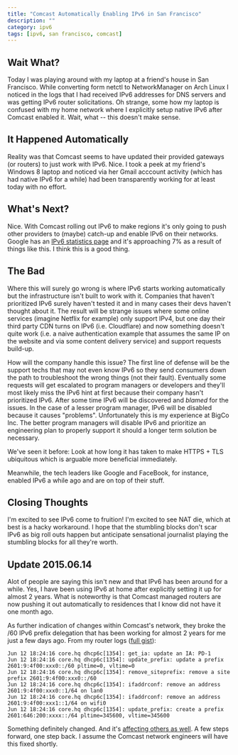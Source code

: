 ```yaml
---
title: "Comcast Automatically Enabling IPv6 in San Francisco"
description: ""
category: ipv6
tags: [ipv6, san francisco, comcast]
---
```


## Wait What?

Today I was playing around with my laptop at a friend's house in San Francisco.  While converting form netctl to NetworkManager on Arch Linux I noticed in the logs that I had received IPv6 addresses for DNS servers and was getting IPv6 router solicitations.  Oh strange, some how my laptop is confused with my home network where I explicitly setup native IPv6 after Comcast enabled it.  Wait, what -- this doesn't make sense.

## It Happened Automatically

Reality was that Comcast seems to have updated their provided gateways (or routers) to just work with IPv6.  Nice.  I took a peek at my friend's Windows 8 laptop and noticed via her Gmail acccount activity (which has had native IPv6 for a while) had been transparently working for at least today with no effort.

## What's Next?

Nice.  With Comcast rolling out IPv6 to make regions it's only going to push other providers to (maybe) catch-up and enable IPv6 on their networks.  Google has an [IPv6 statistics page](https://www.google.com/intl/en/ipv6/statistics.html) and it's approaching 7% as a result of things like this.  I think this is a good thing.

## The Bad

Where this will surely go wrong is where IPv6 starts working automatically but the infrastructure isn't built to work with it.  Companies that haven't prioritized IPv6 surely haven't tested it and in many cases their devs haven't thought about it.  The result will be strange issues where some online services (imagine Netflix for example) only support IPv4, but one day their third party CDN turns on IPv6 (i.e. Cloudflare) and now something doesn't quite work (i.e. a naive authentication example that assumes the same IP on the website and via some content delivery service) and support requests build-up.

How will the company handle this issue?  The first line of defense will be the support techs that may not even know IPv6 so they send consumers down the path to troubleshoot the wrong things (not their fault).  Eventually some requests will get escalated to program managers or developers and they'll most likely miss the IPv6 hint at first because their company hasn't prioritized IPv6. After some time IPv6 will be discovered and *blamed* for the issues. In the case of a lesser program manager, IPv6 will be disabled because it causes "problems".  Unfortunately this is my experience at BigCo Inc.  The better program managers will disable IPv6 and prioritize an engineering plan to properly support it should a longer term solution be necessary.

We've seen it before:  Look at how long it has taken to make HTTPS + TLS ubiquitous which is arguable more beneficial immediately.

Meanwhile, the tech leaders like Google and FaceBook, for instance, enabled IPv6 a while ago and are on top of their stuff.

## Closing Thoughts

I'm excited to see IPv6 come to fruition!  I'm excited to see NAT die, which at best is a hacky workaround.  I hope that the stumbling blocks don't scar IPv6 as big roll outs happen but anticipate sensational journalist playing the stumbling blocks for all they're worth.

## Update 2015.06.14

Alot of people are saying this isn't new and that IPv6 has been around for a while.  Yes, I have been using IPv6 at home after explicitly setting it up for almost 2 years.  What is noteworthy is that Comcast managed routers are now pushing it out automatically to residences that I know did not have it one month ago.

As further indication of changes within Comcast's network, they broke the /60 IPv6 prefix delegation that has been working for almost 2 years for me just a few days ago.  From my router logs ([full gist](https://gist.github.com/1cec3537f61aefd1d6bc)):

    Jun 12 18:24:16 core.hq dhcp6c[1354]: get_ia: update an IA: PD-1
    Jun 12 18:24:16 core.hq dhcp6c[1354]: update_prefix: update a prefix 2601:9:4f00:xxx0::/60 pltime=0, vltime=0
    Jun 12 18:24:16 core.hq dhcp6c[1354]: remove_siteprefix: remove a site prefix 2601:9:4f00:xxx0::/60
    Jun 12 18:24:16 core.hq dhcp6c[1354]: ifaddrconf: remove an address 2601:9:4f00:xxx0::1/64 on lan0
    Jun 12 18:24:16 core.hq dhcp6c[1354]: ifaddrconf: remove an address 2601:9:4f00:xxx1::1/64 on wifi0
    Jun 12 18:24:16 core.hq dhcp6c[1354]: update_prefix: create a prefix 2601:646:200:xxxx::/64 pltime=345600, vltime=345600

Something definitely changed.  And it's [affecting others as well](http://bit.ly/1Qxmy7Y).  A few steps forward, one step back.  I assume the Comcast network engineers will have this fixed shortly.
